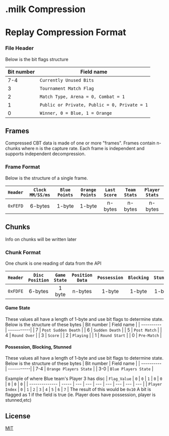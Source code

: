 # .milk Compression


# Replay Compression Format
### File Header
Below is the bit flags structure

| Bit number | Field name |
| ---------- | -----------|
| 7-4       | `Currently Unused Bits` |
| 3       | `Tournament Match Flag` |
| 2       | `Match Type, Arena = 0, Combat = 1`  |
| 1       | `Public or Private, Public = 0, Private = 1` |
| 0       | `Winner, 0 = Blue, 1 = Orange` |

## Frames
Compressed CBT data is made of one or more "frames". Frames contain n-chunks where n is the capture rate.
Each frame is independent and supports independent decompression.

### Frame Format
Below is the structure of a single frame.

| `Header` | `Clock MM/SS/ms` | `Blue Points` | `Orange Points` | `Last Score` | `Team Stats` | `Player Stats` |
|:--------:|:----------------:|:-------------:|:---------------:|:------------:|:------------:|:--------------:|
| `0xFEFD` |     6-bytes      |     1-byte    |     1-byte      |   n-bytes    |    n-bytes   |     n-bytes    |

## Chunks
Info on chunks will be written later

### Chunk Format
One chunk is one reading of data from the API

| `Header` | `Disc Position` |`Game State`| `Position Data` | `Possession` | `Blocking` | `Stunned` |
|:--------:|:---------------:|:----------:|:---------------:|:------------:|:----------:|:---------:|
| `0xFDFE` |     6-bytes     |   1 byte   |     n-bytes     |    1-byte    |   1-byte   |  1-byte   |

#### Game State
These values all have a length of 1-byte and use bit flags to determine state.
Below is the structure of these bytes
| Bit number | Field name |
| ---------- | -----------|
| 7       | `Post Sudden Death` |
| 6       | `Sudden Death`  |
| 5       | `Post Match`    |
| 4       | `Round Over`    |
| 3       | `Score`         |
| 2       | `Playing`       |
| 1       | `Round Start`   |
| 0       | `Pre-Match`     |

#### Possession, Blocking, Stunned
These values all have a length of 1-byte and use bit flags to determine state.
Below is the structure of these bytes
| Bit number | Field name |
| ---------- | -----------|
| 7-4        | `Orange Players State` |
| 3-0        | `Blue Players State`   |

Example of where Blue team's Player 3 has disc
|  `Flag_Value`  |   `0`   |  `0`  |  `1`  |  `0`  |  `0`  |  `0`  |  `0`  |  `0`  |
| -------------- | ----- | --- | --- | --- | --- | --- | --- | --- |
| `Player Index` |   `0`   |  `1`  |  `2`  |  `3`  |  `4`  |  `5`  |  `6`  |  `7`  |
The result of this would be `0x10`
A bit is flagged as 1 if the field is true (ie. Player does have possession, player is stunned,etc)

## License
[MIT](https://choosealicense.com/licenses/mit/)

